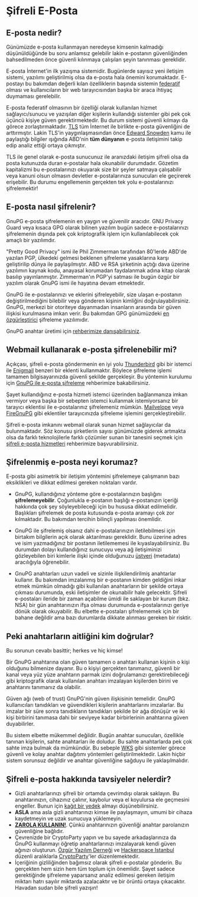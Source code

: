 # Şifreli E-Posta

<!-- toc -->

## E-posta nedir?

Günümüzde e-posta kullanmayan neredeyse kimsenin kalmadığı düşünüldüğünde bu soru anlamsız gelebilir lakin e-postanın güvenliğinden bahsedilmeden önce güvenli kılınmaya çalışılan şeyin tanınması gereklidir.

E-posta İnternet'in ilk yazışma sistemidir. Bugünlerde sayısız yeni iletişim sistemi, yazılımı geliştirilmiş olsa da e-posta hala önemini korumaktadır. E-postayı bu bakımdan değerli kılan özelliklerin başında sistemin [federatif](https://en.wikipedia.org/wiki/Federation_%28information_technology%29) olması ve kullanıcıların bir web tarayıcısından başka bir araca ihtiyaç duymaması gerelebilir.

E-posta federatif olmasının bir özelliği olarak kullanılan hizmet sağlayıcı/sunucu ve yazışılan diğer kişilerin kullandığı sistemler gibi pek çok üçüncü kişiye güven gerektirmektedir. Bu durum sistemi güvenli kılmayı da görece zorlaştırmaktadır. [TLS](https://tr.wikipedia.org/wiki/Transport_Layer_Security) tüm İnternet ile birlikte e-posta güvenliğini de arttırmıştır. Lakin TLS'in yaygınlaşmasından önce [Edward Snowden](https://en.wikipedia.org/wiki/Edward_Snowden) kamu ile paylaştığı bilgiler ışığında ABD'nin **tüm dünyanın** e-posta iletişimini takip edip analiz ettiği ortaya çıkmıştır.

TLS ile genel olarak e-posta sunucunuz ile aranızdaki iletişim şifreli olsa da posta kutunuzda duran e-postalar hala okunabilir durumdadır. Gözetim kapitalizmi bu e-postalarınızı okuyarak size bir şeyler satmaya çalışabilir veya kanuni olsun olmasın devletler e-postalarınıza sunucuları ele geçirerek erişebilir. Bu durumu engellemenin gerçekten tek yolu e-postalarınızı şifrelemektir!


## E-posta nasıl şifrelenir?

GnuPG e-posta şifrelemenin en yaygın ve güvenilir aracıdır. GNU Privacy Guard veya kısaca GPG olarak bilinen yazılım bugün sadece e-postalarınızı şifrelemenin dışında pek çok kriptografik işlem için kullanılabilecek çok amaçlı bir yazılımdır.

"Pretty Good Privacy" ismi ile Phil Zimmerman tarafından 80'lerde ABD'de yazılan PGP, ülkedeki gelmesi beklenen şifreleme yasaklarına karşı geliştirilip dünya ile paylaşılmıştır. ABD ve RSA şirketinin açtığı dava üzerine yazılımın kaynak kodu, anayasal korumadan faydalanmak adına kitap olarak basılıp yayınlanmıştır. Zimmerman'ın PGP'yi satması ile bugün özgür bir yazılım olarak GnuPG ismi ile hayatına devam etmektedir.

GnuPG ile e-postalarınızı ve eklerini şifreleyebilir, size ulaşan e-postanın değiştirilmediğini bilebilir veya gönderen kişinin kimliğini doğrulayabilirsiniz. GnuPG, merkezi bir otoriteye dayanmadan insanların arasında bir güven ilişkisi kurulmasına imkan verir. Bu bakımdan GPG günümüzdeki [en özgürleştirici](https://oyd.org.tr/en/articles/defense-of-gpg/) şifreleme yazılımıdır.

GnuPG anahtar üretimi için [rehberimize danışabilirsiniz](gpg/gpg-anahtar-uretimi.md).


## Webmail kullanarak e-posta şifrelenebilir mi?

Açıkçası, şifreli e-posta göndermenin en iyi yolu [Thunderbird](https://www.thunderbird.net/en-US/) gibi bir istemci ile [Enigmail](https://www.enigmail.net) benzeri bir eklenti kullanmaktır. Böylece şifreleme işlemi tamamen bilgisayarınızda güvenli şekilde gerçekleşir. Bu yöntemin kurulumu için [GnuPG ile e-posta şifreleme](/gpg/eposta-sifreleme.md) rehberimize bakabilirsiniz.

Şayet kullandığınız e-posta hizmeti istemci üzerinden bağlanmanıza imkan vermiyor veya başka bir sebepten istemci kullanmak istemiyorsanız bir tarayıcı eklentisi ile e-postalarınız şifrelemeniz mümkün. [Mailvelope](https://www.mailvelope.com/en/) veya [FireGnuPG](http://tr.getfiregpg.org/s/home) gibi eklentiler tarayıcınızda şifreleme işlemini gerçekleştirebilir.

Şifreli e-posta imkanını webmail olarak sunan hizmet sağlayıcılar da bulunmaktadır. Söz konusu şirketlerin sayısı günümüzde giderek artmakta olsa da farklı teknolojilerle farklı çözümler sunan bir tanesini seçmek için [şifreli e-posta hizmetleri](sifreli-eposta-hizmetleri.md) rehberimize başvurabilirsiniz.


## Şifrelenmiş e-posta neyi korumaz?

E-posta gibi asimetrik bir iletişim yöntemini şifrelemeye çalışmanın bazı eksiklikleri ve dikkat edilmesi gereken noktaları vardır.

* GnuPG, kullandığınız yönteme göre e-postalarınızın başlığını **şifrelemeyebilir**. Çoğunlukla e-postanın başlığı e-postanızın içeriği hakkında çok şey söyleyebileceği için bu hususa dikkat edilmelidir. Başlıkları şifrelemek de posta kutusunda e-posta aramayı çok zor kılmaktadır. Bu bakımdan tercihin bilinçli yapılması önemlidir.

* GnuPG ile şifrelemiş olsanız dahi e-postalarınızın iletilebilmesi için birtakım bilgilerin açık olarak aktarılması gereklidir. Bunu üzerine adres ve isim yazmadığınız bir postanın iletilememesi ile kıyaslayabilirsiniz. Bu durumdan dolayı kullandığınız sunucuyu veya ağ iletişiminizi gözleyebilen biri kimlerle ilişki içinde olduğunuzu [üstveri](https://en.wikipedia.org/wiki/Metadata) (metadata) aracılığıyla öğrenebilir.

* GnuPG anahtarları uzun vadeli ve sizinle ilişkilendirilmiş anahtarlar kullanır. Bu bakımdan imzalanmış bir e-postanın kimden geldiğini inkar etmek mümkün olmadığı gibi kullanılan anahtarların bir şekilde ortaya çıkması durumunda, eski iletişimler de okunabilir hale gelecektir. Şifreli e-postaları ileride bir zaman açabilme ümidi ile saklayan bir kurum (bkz. NSA) bir gün anahtarınızın ifşa olması durumunda e-postalarınızı geriye dönük olarak okuyabilir. Bu elbette e-postaları şifrelememek için bir bahane değildir ama bazı durumlarda dikkate alınması gereken bir risktir.


## Peki anahtarların aitliğini kim doğrular?

Bu sorunun cevabı basittir; herkes ve hiç kimse!

Bir GnuPG anahtarına olan güven tamamen o anahtarı kullanan kişinin o kişi olduğunu bilmenize dayanır. Bu o kişiyi gerçekten tanımanız, güvenli bir kanal veya yüz yüze anahtarın parmak izini doğrulamanızı gerektirebileceği gibi kriptografik olarak kullanılan anahtarı imzalayan kişilerden birini ve anahtarını tanımanız da olabilir.

Güven ağı (web of trust) GnuPG'nin güven ilişkisinin temelidir. GnuPG kullanıcıları tanıdıkları ve güvendikleri kişilerin anahtarlarını imzalarlar. Bu imzalar bir süre sonra tanıdıkların tanıdıkları şekilde bir ağa dönüşür ve iki kişi birbirini tanımasa dahi bir seviyeye kadar birbirlerinin anahtarına güven duyabilirler.

Bu sistem elbette mükemmel değildir. Bugün anahtar sunucuları, özellikle tanınan kişilerin, sahte anahtarları ile doludur. Bu sahte anahtarlarda pek çok sahte imza bulmak da mümkündür. Bu sebeple [WKS](https://www.gnupg.org/documentation/manuals/gnupg/gpg_002dwks_002dserver.html) gibi sistemler görece güvenli ve kolay anahtar dağıtımı yöntemleri geliştirilmektedir. Lakin hiçbir sistem sorunsuz değildir ve anahtar güvenliğine sağduyu ile yaklaşılmalıdır.


## Şifreli e-posta hakkında tavsiyeler nelerdir?

* Gizli anahtarlarınızı şifreli bir ortamda çevrimdışı olarak saklayın. Bu anahtarınızın, cihazınız çalınır, kaybolur veya el koyulursa ele geçmesini engeller. Bunun için [kağıt bir yedek](gpg/paperbackup.md) almayı düşünebilirsiniz.
* **ASLA** ama asla gizli anahtarınızı kimse ile paylaşmayın, umumi bir cihaza kaydetmeyin ve uzak sunucuya yüklemeyin.
* **[ZAROLA KULLANIN!](https://zarola.oyd.org.tr)**. Çünkü anahtarınızın güvenliği anahtar parolanızın güvenliğine bağlıdır.
* Çevrenizde bir CryptoParty yapın ve bu sayede arkadaşlarınıza da GnuPG kullanmayı öğretip anahtarlarınızı imzalayarak kendi güven ağınızı oluşturun. [Özgür Yazılım Derneği](https://oyd.org.tr) ve [Hackerspace Istanbul](https://hackerspace.ist) düzenli aralıklarla [CryptoParty](https://cryptoparty.online)'ler düzenlemektedir.
* İçeriğinin gizliliğinden bağımsız olarak şifreli e-postalar gönderin. Bu gerçekten hem sizin hem tüm toplum için önemlidir. Şayet sadece gerektiğinde şifreleme yaparsanız analiz edilmesi gereken iletişim miktarı hatrı sayılır miktarda azalacaktır ve bir örüntü ortaya çıkacaktır. Havadan sudan bile şifreli yazışın!
